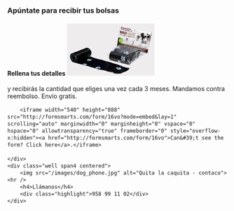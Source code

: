 ### Apúntate para recibir tus bolsas

<div class="row-fluid">
    <div class="span8">
        <h4>Rellena tus detalles <span class="pull-right"><img src="/images/bolsas_small.jpg" alt="bolsas para caca de perro" /></span></h4>
        <p>y recibirás la cantidad que eliges una vez cada 3 meses. Mandamos contra reembolso. <span class="">Envío gratis.</span></p>

        <iframe width="540" height="888" src="http://formsmarts.com/form/16vo?mode=embed&lay=1" scrolling="auto" marginwidth="0" marginheight="0" vspace="0" hspace="0" allowtransparency="true" frameborder="0" style="overflow-x:hidden"><a href="http://formsmarts.com/form/16vo">Can&#39;t see the form? Click here</a>.</iframe>

    </div>
    <div class="well span4 centered">
        <img src="/images/dog_phone.jpg" alt="Quita la caquita - contaco"><hr />
        <h4>Llámanos</h4>
        <div class="highlight">958 99 11 02</div>
    </div>
</div>


[title: ¡Apúntate!]: /
